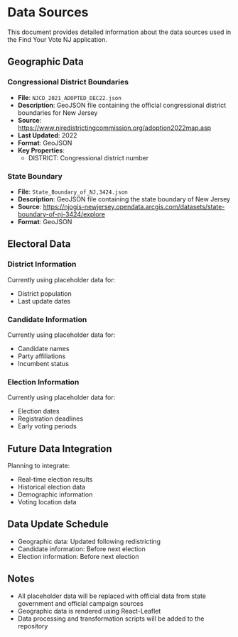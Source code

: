 # Data Sources

This document provides detailed information about the data sources used in the Find Your Vote NJ application.

## Geographic Data

### Congressional District Boundaries
- **File**: `NJCD_2021_ADOPTED_DEC22.json`
- **Description**: GeoJSON file containing the official congressional district boundaries for New Jersey
- **Source**: https://www.njredistrictingcommission.org/adoption2022map.asp
- **Last Updated**: 2022
- **Format**: GeoJSON
- **Key Properties**:
    - DISTRICT: Congressional district number
   

### State Boundary
- **File**: `State_Boundary_of_NJ,3424.json`
- **Description**: GeoJSON file containing the state boundary of New Jersey
- **Source**: https://njogis-newjersey.opendata.arcgis.com/datasets/state-boundary-of-nj-3424/explore
- **Format**: GeoJSON

## Electoral Data

### District Information
Currently using placeholder data for:
- District population
- Last update dates

### Candidate Information
Currently using placeholder data for:
- Candidate names
- Party affiliations
- Incumbent status

### Election Information
Currently using placeholder data for:
- Election dates
- Registration deadlines
- Early voting periods

## Future Data Integration
Planning to integrate:
- Real-time election results
- Historical election data
- Demographic information
- Voting location data

## Data Update Schedule
- Geographic data: Updated following redistricting
- Candidate information: Before next election
- Election information:  Before next election

## Notes
- All placeholder data will be replaced with official data from state government and official campaign sources
- Geographic data is rendered using React-Leaflet
- Data processing and transformation scripts will be added to the repository